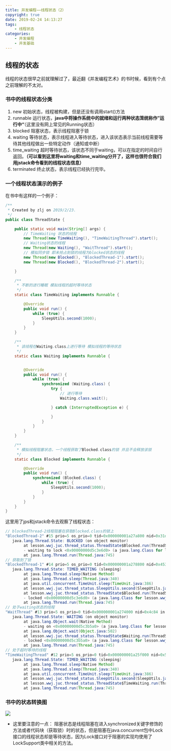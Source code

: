 ```yaml
---
title: 并发编程——线程状态（2）
copyright: true
date: 2019-02-24 14:13:27
tags:
	- 线程状态
categories:
	- 并发编程
	- 并发基础
---
```


## 线程的状态

线程的状态很早之前就理解过了，最近翻《并发编程艺术》的书时候，看到有个点之前理解的不太对。

### 书中的线程状态分类

1. new 初始状态，线程被构建，但是还没有调用start()方法
2. runnable 运行状态，**java中将操作系统中的就绪和运行两种状态笼统称作”运行中“**（这里没有网上常见的Running状态）
3. blocked 阻塞状态，表示线程阻塞于锁
4. waiting 等待状态，表示线程进入等待状态，进入该状态表示当前线程需要等待其他线程做出一些特定动作（通知或中断）
5. time_waiting 超时等待状态，该状态不同于waiting，可以在指定的时间自行返回。**（可以看到这里将waiting和time_waiting分开了，这样也很符合我们用jstack命令看到的线程状态信息）**
6. terminated 终止状态，表示线程已经执行完毕。

### 一个线程状态演示的例子

在书中有这样的一个例子：

```java
/**
 * Created by zlj on 2019/2/23.
 */
public class ThreadState {

    public static void main(String[] args) {
        // TimeWaiting 状态的线程
        new Thread(new TimeWaiting(), "TimeWaitingThread").start();
        // Waiting状态的线程
        new Thread(new Waiting(), "WaitThread").start();
        // 模拟同步锁 即未抢占到锁的线程为blocked状态的线程
        new Thread(new Blocked(), "BlockedThread-1").start();
        new Thread(new Blocked(), "BlockedThread-2").start();

    }

    /**
     * 不断的进行睡眠 模拟线程的超时等待状态
     */
    static class TimeWaiting implements Runnable {

        @Override
        public void run() {
            while (true) {
                SleepUtils.second(1000);
            }
        }
    }

    /**
     * 该线程在Waiting.class上进行等待 模拟线程的等待状态
     */
    static class Waiting implements Runnable {


        @Override
        public void run() {
            while (true) {
                synchronized (Waiting.class) {
                    try {
                        // 进行等待
                        Waiting.class.wait();

                    } catch (InterruptedException e) {

                    }
                }
            }
        }
    }

    /**
     * 模拟线程阻塞状态，一个线程获取了Blocked.class的锁 并且不会释放该锁
     */
    static class Blocked implements Runnable {

        @Override
        public void run() {
            synchronized (Blocked.class) {
                while (true) {
                    SleepUtils.second(1000);
                }
            }
        }
    }
}
```

这里用了jps和jstack命令去观察了线程状态：

```java
// blockedThread-2线程阻塞在获取Blocked.class的锁上
"BlockedThread-2" #15 prio=5 os_prio=0 tid=0x000000001a27a800 nid=0x31dc waiting for monitor entry [0x000000001b11e000]
   java.lang.Thread.State: BLOCKED (on object monitor)
        at lesson.wwj.juc.thread_status.ThreadState$Blocked.run(ThreadState.java:63)
        - waiting to lock <0x00000000d5c3e6d0> (a java.lang.Class for lesson.wwj.juc.thread_status.ThreadState$Blocked)
        at java.lang.Thread.run(Thread.java:745)
// 获取到了锁 
"BlockedThread-1" #14 prio=5 os_prio=0 tid=0x000000001a278800 nid=0x4538 waiting on condition [0x000000001b01e000]
   java.lang.Thread.State: TIMED_WAITING (sleeping)
        at java.lang.Thread.sleep(Native Method)
        at java.lang.Thread.sleep(Thread.java:340)
        at java.util.concurrent.TimeUnit.sleep(TimeUnit.java:386)
        at lesson.wwj.juc.thread_status.SleepUtils.second(SleepUtils.java:12)
        at lesson.wwj.juc.thread_status.ThreadState$Blocked.run(ThreadState.java:63)
        - locked <0x00000000d5c3e6d0> (a java.lang.Class for lesson.wwj.juc.thread_status.ThreadState$Blocked)
        at java.lang.Thread.run(Thread.java:745)
// 处于waiting状态的线程
"WaitThread" #13 prio=5 os_prio=0 tid=0x000000001a274000 nid=0x4c84 in Object.wait() [0x000000001af1f000]
   java.lang.Thread.State: WAITING (on object monitor)
        at java.lang.Object.wait(Native Method)
        - waiting on <0x00000000d5c3b5a0> (a java.lang.Class for lesson.wwj.juc.thread_status.ThreadState$Waiting)
        at java.lang.Object.wait(Object.java:502)
        at lesson.wwj.juc.thread_status.ThreadState$Waiting.run(ThreadState.java:44)
        - locked <0x00000000d5c3b5a0> (a java.lang.Class for lesson.wwj.juc.thread_status.ThreadState$Waiting)
        at java.lang.Thread.run(Thread.java:745)
// 处于超时等待的线程
"TimeWaitingThread" #12 prio=5 os_prio=0 tid=0x000000001a25f000 nid=0x5b44 waiting on condition [0x000000001ae1f000]
   java.lang.Thread.State: TIMED_WAITING (sleeping)
        at java.lang.Thread.sleep(Native Method)
        at java.lang.Thread.sleep(Thread.java:340)
        at java.util.concurrent.TimeUnit.sleep(TimeUnit.java:386)
        at lesson.wwj.juc.thread_status.SleepUtils.second(SleepUtils.java:12)
        at lesson.wwj.juc.thread_status.ThreadState$TimeWaiting.run(ThreadState.java:27)
        at java.lang.Thread.run(Thread.java:745)
```

### 书中的状态转换图

![](https://zlj1217-blog-image.oss-cn-hongkong.aliyuncs.com/WX20190224-144753%402x.png)

- 这里要注意的一点：
  阻塞状态是线程阻塞在进入synchronized关键字修饰的方法或者代码块（获取锁）时的状态，但是阻塞在java.concurrent包中Lock接口的线程状态却是等待状态，因为Lock接口对于阻塞的实现均使用了LockSupport类中相关的方法。